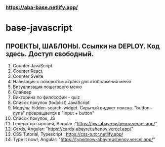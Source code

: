 
### https://aba-base.netlify.app/
# base-javascript
##  ПРОЕКТЫ, ШАБЛОНЫ. Ссылки на DEPLOY. Код здесь. Доступ свободный.
1. Counter JavaScript
2. Counter React 
3. Counter Svelte
4. Навигация с поворотом экрана для отображения меню 
5. Визуализация пошагового меню
6. Слайдер 
7. Викторина по философии - quiz
8. Список покупок (todolist) JavaScript
9. Модуль: hidden-search-widget. Скрытый виджет поиска. "button - лупа" превращается в "input + button" 
10. Список покупок, JS
11. Генератор паролей,  Angular :"https://pw-abayreushenov.vercel.app/"
12. Cards,  Angular: "https://cards-abayreushenov.vercel.app/"
13. CSS Tutorial,  Typescript : https://css-tutor.netlify.app/
14. Type it now!,  Angular: "https://typeitnow-abayreushenov.vercel.app/"

